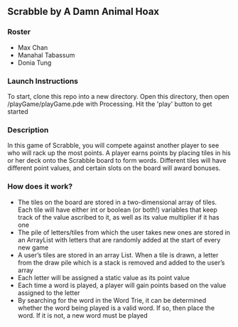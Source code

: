 <h2>Scrabble by A Damn Animal Hoax</h2>

<h3>Roster</h3>
<ul><li>Max Chan</li>
<li>Manahal Tabassum</li>
<li>Donia Tung</li>
</ul>

<h3>Launch Instructions</h3>
<t>To start, clone this repo into a new directory. Open this directory, then open /playGame/playGame.pde with Processing.  Hit the 'play' button to get started<br>

<h3>Description</h3>
<t>In this game of Scrabble, you will compete against another player to see who will rack up the most points.  A player earns points by placing tiles in his or her deck onto the Scrabble board to form words.  Different tiles will have different point values, and certain slots on the board will award bonuses.<br>

<h3>How does it work?</h3>
<ul>
<li>The tiles on the board are stored in a two-dimensional array of tiles.
Each tile will have either int or boolean (or both!) variables that keep track of the value ascribed to it, as well as its value multiplier if it has one</li>
<li>The pile of letters/tiles from which the user takes new ones are stored in an ArrayList with letters that are randomly added at the start of every new game</li>
<li>A user’s tiles are stored in an array List. When a tile is drawn, a letter from the draw pile which is a stack is removed and added to the user’s array</li>
<li>Each letter will be assigned a static value as its point value</li>
<li>Each time a word is played, a player will gain points based on the value
assigned to the letter</li>
<li>By searching for the word in the Word Trie, it can be determined whether
the word being played is a valid word. If so, then place the word. If it is not, a new word must be played</li>
</ul>
